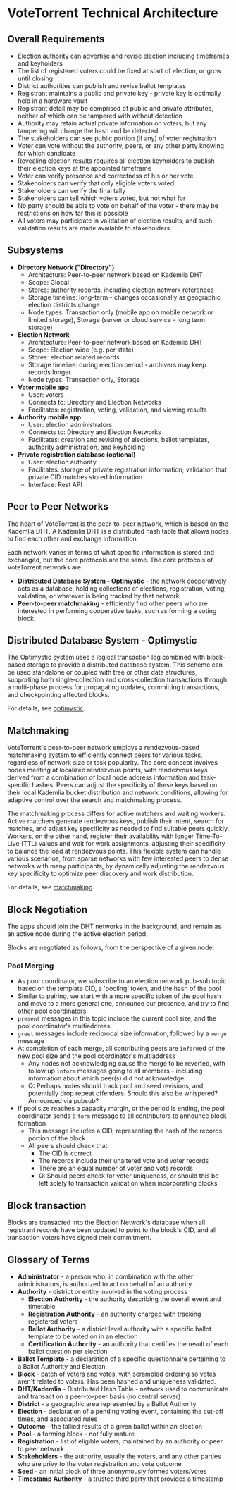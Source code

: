 # VoteTorrent Technical Architecture

## Overall Requirements

* Election authority can advertise and revise election including timeframes and keyholders
* The list of registered voters could be fixed at start of election, or grow until closing
* District authorities can publish and revise ballot templates
* Registrant maintains a public and private key - private key is optimally held in a hardware vault
* Registrant detail may be comprised of public and private attributes, neither of which can be tampered with without detection
* Authority may retain actual private information on voters, but any tampering will change the hash and be detected
* The stakeholders can see public portion (if any) of voter registration
* Voter can vote without the authority, peers, or any other party knowing for which candidate
* Revealing election results requires all election keyholders to publish their election keys at the appointed timeframe
* Voter can verify presence and correctness of his or her vote
* Stakeholders can verify that only eligible voters voted
* Stakeholders can verify the final tally
* Stakeholders can tell which voters voted, but not what for
* No party should be able to vote on behalf of the voter - there may be restrictions on how far this is possible
* All voters may participate in validation of election results, and such validation results are made available to stakeholders

## Subsystems

* **Directory Network ("Directory")**
  * Architecture: Peer-to-peer network based on Kademlia DHT
  * Scope: Global
  * Stores: authority records, including election network references
  * Storage timeline: long-term - changes occasionally as geographic election districts change
  * Node types: Transaction only (mobile app on mobile network or limited storage), Storage (server or cloud service - long term storage)
* **Election Network**
  * Architecture: Peer-to-peer network based on Kademlia DHT
  * Scope: Election wide (e.g. per state)
  * Stores: election related records
  * Storage timeline: during election period - archivers may keep records longer
  * Node types: Transaction only, Storage
* **Voter mobile app**
  * User: voters
  * Connects to: Directory and Election Networks
  * Facilitates: registration, voting, validation, and viewing results
* **Authority mobile app**
  * User: election administrators
  * Connects to: Directory and Election Networks
  * Facilitates: creation and revising of elections, ballot templates, authority administration, and keyholding
* **Private registration database (optional)**
  * User: election authority
  * Facilitates: storage of private registration information; validation that private CID matches stored information
  * Interface: Rest API

## Peer to Peer Networks

The heart of VoteTorrent is the peer-to-peer network, which is based on the Kademlia DHT.  A Kademlia DHT is a distributed hash table that allows nodes to find each other and exchange information.

Each network varies in terms of what specific information is stored and exchanged, but the core protocols are the same.  The core protocols of VoteTorrent networks are:
* **Distributed Database System - Optimystic** - the network cooperatively acts as a database, holding collections of elections, registration, voting, validation, or whatever is being tracked by that network.  
* **Peer-to-peer matchmaking** - efficiently find other peers who are interested in performing cooperative tasks, such as forming a voting block.

## Distributed Database System - Optimystic

The Optimystic system uses a logical transaction log combined with block-based storage to provide a distributed database system. This scheme can be used standalone or coupled with tree or other data structures, supporting both single-collection and cross-collection transactions through a multi-phase process for propagating updates, committing transactions, and checkpointing affected blocks.

For details, see [optimystic](optimystic.md).

## Matchmaking

VoteTorrent's peer-to-peer network employs a rendezvous-based matchmaking system to efficiently connect peers for various tasks, regardless of network size or task popularity. The core concept involves nodes meeting at localized rendezvous points, with rendezvous keys derived from a combination of local node address information and task-specific hashes. Peers can adjust the specificity of these keys based on their local Kademlia bucket distribution and network conditions, allowing for adaptive control over the search and matchmaking process.

The matchmaking process differs for active matchers and waiting workers. Active matchers generate rendezvous keys, publish their intent, search for matches, and adjust key specificity as needed to find suitable peers quickly. Workers, on the other hand, register their availability with longer Time-To-Live (TTL) values and wait for work assignments, adjusting their specificity to balance the load at rendezvous points. This flexible system can handle various scenarios, from sparse networks with few interested peers to dense networks with many participants, by dynamically adjusting the rendezvous key specificity to optimize peer discovery and work distribution.

For details, see [matchmaking](matchmaking.md).

## Block Negotiation

The apps should join the DHT networks in the background, and remain as an active node during the active election period.

Blocks are negotiated as follows, from the perspective of a given node:

### Pool Merging
* As pool coordinator, we subscribe to an election network pub-sub topic based on the template CID, a 'pooling' token, and the hash of the pool
* Similar to pairing, we start with a more specific token of the pool hash and move to a more general one, announce our presence, and try to find other pool coordinators
* `present` messages in this topic include the current pool size, and the pool coordinator's multiaddress
* `greet` messages include reciprocal size information, followed by a `merge` message
* At completion of each merge, all contributing peers are `inform`ed of the new pool size and the pool coordinator's multiaddress
  * Any nodes not acknowledging cause the merge to be reverted, with follow up `inform` messages going to all members - including information about which peer(s) did not acknowledge
  * Q: Perhaps nodes should track pool and seed revisions, and potentially drop repeat offenders.  Should this also be whispered?  Announced via pubsub?
* If pool size reaches a capacity margin, or the period is ending, the pool coordinator sends a `form` message to all contributors to announce block formation
  * This message includes a CID, representing the hash of the records portion of the block
  * All peers should check that:
    * The CID is correct
    * The records include their unaltered vote and voter records
    * There are an equal number of voter and vote records
    * Q: Should peers check for voter uniqueness, or should this be left solely to transaction validation when incorporating blocks

## Block transaction

Blocks are transacted into the Election Network's database when all registrant records have been updated to point to the block's CID, and all transaction voters have signed their commitment.

## Glossary of Terms

* **Administrator** - a person who, in combination with the other administrators, is authorized to act on behalf of an authority.
* **Authority** - district or entity involved in the voting process
  * **Election Authority** - the authority describing the overall event and timetable
  * **Registration Authority** - an authority charged with tracking registered voters
  * **Ballot Authority** - a district level authority with a specific ballot template to be voted on in an election 
  * **Certification Authority** - an authority that certifies the result of each ballot question per election
* **Ballot Template** - a declaration of a specific questionnaire pertaining to a Ballot Authority and Election.
* **Block** - batch of voters and votes, with scrambled ordering so votes aren't related to voters.  Has been hashed and uniqueness validated.
* **DHT/Kademlia** - Distributed Hash Table - network used to communicate and transact on a peer-to-peer basis (no central server)
* **District** - a geographic area represented by a Ballot Authority
* **Election** - declaration of a pending voting event, containing the cut-off times, and associated rules
* **Outcome** - the tallied results of a given ballot within an election
* **Pool** - a forming block - not fully mature
* **Registration** - list of eligible voters, maintained by an authority or peer to peer network
* **Stakeholders** - the authority, usually the voters, and any other parties who are privy to the voter registration and vote outcome
* **Seed** - an initial block of three anonymously formed voters/votes
* **Timestamp Authority** - a trusted third party that provides a timestamp
